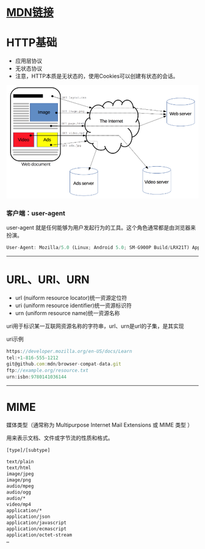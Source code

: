 [MDN链接](https://developer.mozilla.org/zh-CN/docs/Web/HTTP/Basics_of_HTTP/Choosing_between_www_and_non-www_URLs)
====
# HTTP基础

- 应用层协议
- 无状态协议
- 注意，HTTP本质是无状态的，使用Cookies可以创建有状态的会话。

![获取网页](../assets/imgs/http_fetching_a_page.png)

### 客户端：user-agent
user-agent 就是任何能够为用户发起行为的工具。这个角色通常都是由浏览器来扮演。
```javascript
User-Agent: Mozilla/5.0 (Linux; Android 5.0; SM-G900P Build/LRX21T) AppleWebKit/537.36 (KHTML, like Gecko) Chrome/96.0.4664.55 Mobile Safari/537.36
```
-----------
# URL、URI、URN
- url (nuiform resource locator)统一资源定位符
- uri (uniform resource identifier)统一资源标识符
- urn (uniform resource name)统一资源名称

uri用于标识某一互联网资源名称的字符串，url、urn是url的子集，是其实现

uri示例
```javascript
https://developer.mozilla.org/en-US/docs/Learn
tel:+1-816-555-1212
git@github.com:mdn/browser-compat-data.git
ftp://example.org/resource.txt
urn:isbn:9780141036144
```
----------

# MIME
媒体类型（通常称为 Multipurpose Internet Mail Extensions 或 MIME 类型 ）

用来表示文档、文件或字节流的性质和格式。
```
[type]/[subtype]
```
```
text/plain
text/html
image/jpeg
image/png
audio/mpeg
audio/ogg
audio/*
video/mp4
application/*
application/json
application/javascript
application/ecmascript
application/octet-stream
…
```
